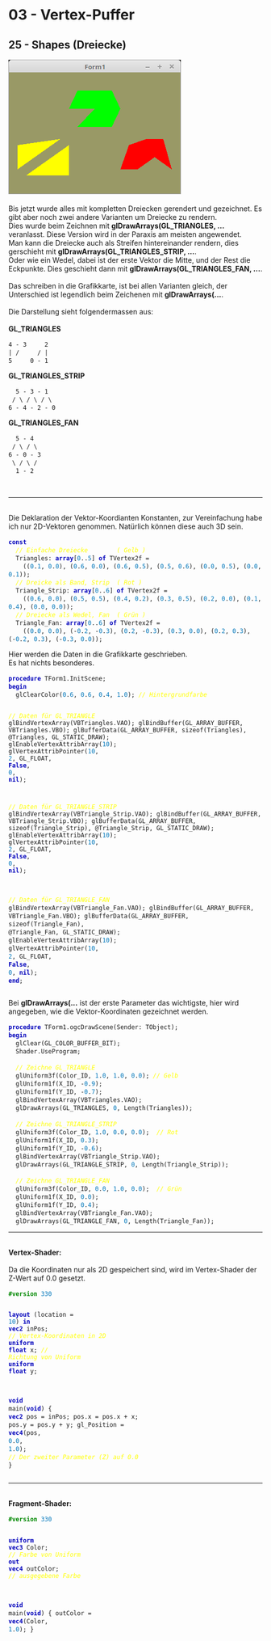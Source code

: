 <html>
    <b><h1>03 - Vertex-Puffer</h1></b>
    <b><h2>25 - Shapes (Dreiecke)</h2></b>
<img src="image.png" alt="Selfhtml"><br><br>
Bis jetzt wurde alles mit kompletten Dreiecken gerendert und gezeichnet. Es gibt aber noch zwei andere Varianten um Dreiecke zu rendern.<br>
Dies wurde beim Zeichnen mit <b>glDrawArrays(GL_TRIANGLES, ...</b> veranlasst. Diese Version wird in der Paraxis am meisten angewendet.<br>
Man kann die Dreiecke auch als Streifen hintereinander rendern, dies gerschieht mit <b>glDrawArrays(GL_TRIANGLES_STRIP, ...</b>.<br>
Oder wie ein Wedel, dabei ist der erste Vektor die Mitte, und der Rest die Eckpunkte. Dies geschieht dann mit <b>glDrawArrays(GL_TRIANGLES_FAN, ...</b>.<br>
<br>
Das schreiben in die Grafikkarte, ist bei allen Varianten gleich, der Unterschied ist legendlich beim Zeichenen mit <b>glDrawArrays(...</b>.<br>
<br>
Die Darstellung sieht folgendermassen aus:<br>
<br>
<b>GL_TRIANGLES</b><br>
<pre><code>4 - 3     2
| /     / |
5     0 - 1</code></pre>
<b>GL_TRIANGLES_STRIP</b><br>
<pre><code>  5 - 3 - 1
 / \ / \ / \
6 - 4 - 2 - 0</code></pre>
<b>GL_TRIANGLES_FAN</b><br>
<pre><code>  5 - 4
 / \ / \
6 - 0 - 3
 \ / \ /
  1 - 2</code></pre>
<br>
<hr><br>
Die Deklaration der Vektor-Koordianten Konstanten, zur Vereinfachung habe ich nur 2D-Vektoren genommen. Natürlich können diese auch 3D sein.<br>
<pre><code><b><font color="0000BB">const</font></b>
  <i><font color="#FFFF00">// Einfache Dreiecke        ( Gelb )</font></i>
  Triangles: <b><font color="0000BB">array</font></b>[<font color="#0077BB">0</font>..<font color="#0077BB">5</font>] <b><font color="0000BB">of</font></b> TVertex2f =
    ((<font color="#0077BB">0</font>.<font color="#0077BB">1</font>, <font color="#0077BB">0</font>.<font color="#0077BB">0</font>), (<font color="#0077BB">0</font>.<font color="#0077BB">6</font>, <font color="#0077BB">0</font>.<font color="#0077BB">0</font>), (<font color="#0077BB">0</font>.<font color="#0077BB">6</font>, <font color="#0077BB">0</font>.<font color="#0077BB">5</font>), (<font color="#0077BB">0</font>.<font color="#0077BB">5</font>, <font color="#0077BB">0</font>.<font color="#0077BB">6</font>), (<font color="#0077BB">0</font>.<font color="#0077BB">0</font>, <font color="#0077BB">0</font>.<font color="#0077BB">5</font>), (<font color="#0077BB">0</font>.<font color="#0077BB">0</font>, <font color="#0077BB">0</font>.<font color="#0077BB">1</font>));
  <i><font color="#FFFF00">// Dreicke als Band, Strip  ( Rot )</font></i>
  Triangle_Strip: <b><font color="0000BB">array</font></b>[<font color="#0077BB">0</font>..<font color="#0077BB">6</font>] <b><font color="0000BB">of</font></b> TVertex2f =
    ((<font color="#0077BB">0</font>.<font color="#0077BB">6</font>, <font color="#0077BB">0</font>.<font color="#0077BB">0</font>), (<font color="#0077BB">0</font>.<font color="#0077BB">5</font>, <font color="#0077BB">0</font>.<font color="#0077BB">5</font>), (<font color="#0077BB">0</font>.<font color="#0077BB">4</font>, <font color="#0077BB">0</font>.<font color="#0077BB">2</font>), (<font color="#0077BB">0</font>.<font color="#0077BB">3</font>, <font color="#0077BB">0</font>.<font color="#0077BB">5</font>), (<font color="#0077BB">0</font>.<font color="#0077BB">2</font>, <font color="#0077BB">0</font>.<font color="#0077BB">0</font>), (<font color="#0077BB">0</font>.<font color="#0077BB">1</font>, <font color="#0077BB">0</font>.<font color="#0077BB">4</font>), (<font color="#0077BB">0</font>.<font color="#0077BB">0</font>, <font color="#0077BB">0</font>.<font color="#0077BB">0</font>));
  <i><font color="#FFFF00">// Dreiecke als Wedel, Fan  ( Grün )</font></i>
  Triangle_Fan: <b><font color="0000BB">array</font></b>[<font color="#0077BB">0</font>..<font color="#0077BB">6</font>] <b><font color="0000BB">of</font></b> TVertex2f =
    ((<font color="#0077BB">0</font>.<font color="#0077BB">0</font>, <font color="#0077BB">0</font>.<font color="#0077BB">0</font>), (-<font color="#0077BB">0</font>.<font color="#0077BB">2</font>, -<font color="#0077BB">0</font>.<font color="#0077BB">3</font>), (<font color="#0077BB">0</font>.<font color="#0077BB">2</font>, -<font color="#0077BB">0</font>.<font color="#0077BB">3</font>), (<font color="#0077BB">0</font>.<font color="#0077BB">3</font>, <font color="#0077BB">0</font>.<font color="#0077BB">0</font>), (<font color="#0077BB">0</font>.<font color="#0077BB">2</font>, <font color="#0077BB">0</font>.<font color="#0077BB">3</font>), (-<font color="#0077BB">0</font>.<font color="#0077BB">2</font>, <font color="#0077BB">0</font>.<font color="#0077BB">3</font>), (-<font color="#0077BB">0</font>.<font color="#0077BB">3</font>, <font color="#0077BB">0</font>.<font color="#0077BB">0</font>));</code></pre>
Hier werden die Daten in die Grafikkarte geschrieben.<br>
Es hat nichts besonderes.<br>
<pre><code><b><font color="0000BB">procedure</font></b> TForm1.InitScene;
<b><font color="0000BB">begin</font></b>
  glClearColor(<font color="#0077BB">0</font>.<font color="#0077BB">6</font>, <font color="#0077BB">0</font>.<font color="#0077BB">6</font>, <font color="#0077BB">0</font>.<font color="#0077BB">4</font>, <font color="#0077BB">1</font>.<font color="#0077BB">0</font>); <i><font color="#FFFF00">// Hintergrundfarbe</font></i>

  <i><font color="#FFFF00">// Daten für GL_TRIANGLE</font></i>
  glBindVertexArray(VBTriangles.VAO);
  glBindBuffer(GL_ARRAY_BUFFER, VBTriangles.VBO);
  glBufferData(GL_ARRAY_BUFFER, sizeof(Triangles), @Triangles, GL_STATIC_DRAW);
  glEnableVertexAttribArray(<font color="#0077BB">10</font>);
  glVertexAttribPointer(<font color="#0077BB">10</font>, <font color="#0077BB">2</font>, GL_FLOAT, <b><font color="0000BB">False</font></b>, <font color="#0077BB">0</font>, <b><font color="0000BB">nil</font></b>);

  <i><font color="#FFFF00">// Daten für GL_TRIANGLE_STRIP</font></i>
  glBindVertexArray(VBTriangle_Strip.VAO);
  glBindBuffer(GL_ARRAY_BUFFER, VBTriangle_Strip.VBO);
  glBufferData(GL_ARRAY_BUFFER, sizeof(Triangle_Strip), @Triangle_Strip, GL_STATIC_DRAW);
  glEnableVertexAttribArray(<font color="#0077BB">10</font>);
  glVertexAttribPointer(<font color="#0077BB">10</font>, <font color="#0077BB">2</font>, GL_FLOAT, <b><font color="0000BB">False</font></b>, <font color="#0077BB">0</font>, <b><font color="0000BB">nil</font></b>);

  <i><font color="#FFFF00">// Daten für GL_TRIANGLE_FAN</font></i>
  glBindVertexArray(VBTriangle_Fan.VAO);
  glBindBuffer(GL_ARRAY_BUFFER, VBTriangle_Fan.VBO);
  glBufferData(GL_ARRAY_BUFFER, sizeof(Triangle_Fan), @Triangle_Fan, GL_STATIC_DRAW);
  glEnableVertexAttribArray(<font color="#0077BB">10</font>);
  glVertexAttribPointer(<font color="#0077BB">10</font>, <font color="#0077BB">2</font>, GL_FLOAT, <b><font color="0000BB">False</font></b>, <font color="#0077BB">0</font>, <b><font color="0000BB">nil</font></b>);
<b><font color="0000BB">end</font></b>;</code></pre>
Bei <b>glDrawArrays(...</b> ist der erste Parameter das wichtigste, hier wird angegeben, wie die Vektor-Koordinaten gezeichnet werden.<br>
<pre><code><b><font color="0000BB">procedure</font></b> TForm1.ogcDrawScene(Sender: TObject);
<b><font color="0000BB">begin</font></b>
  glClear(GL_COLOR_BUFFER_BIT);
  Shader.UseProgram;

  <i><font color="#FFFF00">// Zeichne GL_TRIANGLE</font></i>
  glUniform3f(Color_ID, <font color="#0077BB">1</font>.<font color="#0077BB">0</font>, <font color="#0077BB">1</font>.<font color="#0077BB">0</font>, <font color="#0077BB">0</font>.<font color="#0077BB">0</font>); <i><font color="#FFFF00">// Gelb</font></i>
  glUniform1f(X_ID, -<font color="#0077BB">0</font>.<font color="#0077BB">9</font>);
  glUniform1f(Y_ID, -<font color="#0077BB">0</font>.<font color="#0077BB">7</font>);
  glBindVertexArray(VBTriangles.VAO);
  glDrawArrays(GL_TRIANGLES, <font color="#0077BB">0</font>, Length(Triangles));

  <i><font color="#FFFF00">// Zeichne GL_TRIANGLE_STRIP</font></i>
  glUniform3f(Color_ID, <font color="#0077BB">1</font>.<font color="#0077BB">0</font>, <font color="#0077BB">0</font>.<font color="#0077BB">0</font>, <font color="#0077BB">0</font>.<font color="#0077BB">0</font>);  <i><font color="#FFFF00">// Rot</font></i>
  glUniform1f(X_ID, <font color="#0077BB">0</font>.<font color="#0077BB">3</font>);
  glUniform1f(Y_ID, -<font color="#0077BB">0</font>.<font color="#0077BB">6</font>);
  glBindVertexArray(VBTriangle_Strip.VAO);
  glDrawArrays(GL_TRIANGLE_STRIP, <font color="#0077BB">0</font>, Length(Triangle_Strip));

  <i><font color="#FFFF00">// Zeichne GL_TRIANGLE_FAN</font></i>
  glUniform3f(Color_ID, <font color="#0077BB">0</font>.<font color="#0077BB">0</font>, <font color="#0077BB">1</font>.<font color="#0077BB">0</font>, <font color="#0077BB">0</font>.<font color="#0077BB">0</font>);  <i><font color="#FFFF00">// Grün</font></i>
  glUniform1f(X_ID, <font color="#0077BB">0</font>.<font color="#0077BB">0</font>);
  glUniform1f(Y_ID, <font color="#0077BB">0</font>.<font color="#0077BB">4</font>);
  glBindVertexArray(VBTriangle_Fan.VAO);
  glDrawArrays(GL_TRIANGLE_FAN, <font color="#0077BB">0</font>, Length(Triangle_Fan));</code></pre>
<hr><br>
<b>Vertex-Shader:</b><br>
<br>
Da die Koordinaten nur als 2D gespeichert sind, wird im Vertex-Shader der Z-Wert auf 0.0 gesetzt.<br>
<pre><code><b><font color="#008800">#version</font></b> <font color="#0077BB">330</font>

<b><font color="0000BB">layout</font></b> (location = <font color="#0077BB">10</font>) <b><font color="0000BB">in</font></b> <b><font color="0000BB">vec2</font></b> inPos; <i><font color="#FFFF00">// Vertex-Koordinaten in 2D</font></i>
<b><font color="0000BB">uniform</font></b> <b><font color="0000BB">float</font></b> x;                      <i><font color="#FFFF00">// Richtung von Uniform</font></i>
<b><font color="0000BB">uniform</font></b> <b><font color="0000BB">float</font></b> y;
 
<b><font color="0000BB">void</font></b> main(<b><font color="0000BB">void</font></b>)
{
  <b><font color="0000BB">vec2</font></b> pos = inPos;
  pos.x = pos.x + x;
  pos.y = pos.y + y;
  gl_Position = <b><font color="0000BB">vec4</font></b>(pos, <font color="#0077BB">0</font>.<font color="#0077BB">0</font>, <font color="#0077BB">1</font>.<font color="#0077BB">0</font>);  <i><font color="#FFFF00">// Der zweiter Parameter (Z) auf 0.0</font></i>
}
</code></pre>
<hr><br>
<b>Fragment-Shader:</b><br>
<pre><code><b><font color="#008800">#version</font></b> <font color="#0077BB">330</font>

<b><font color="0000BB">uniform</font></b> <b><font color="0000BB">vec3</font></b> Color;  <i><font color="#FFFF00">// Farbe von Uniform</font></i>
<b><font color="0000BB">out</font></b> <b><font color="0000BB">vec4</font></b> outColor;   <i><font color="#FFFF00">// ausgegebene Farbe</font></i>

<b><font color="0000BB">void</font></b> main(<b><font color="0000BB">void</font></b>)
{
  outColor = <b><font color="0000BB">vec4</font></b>(Color, <font color="#0077BB">1</font>.<font color="#0077BB">0</font>);
}
</code></pre>

</html>
